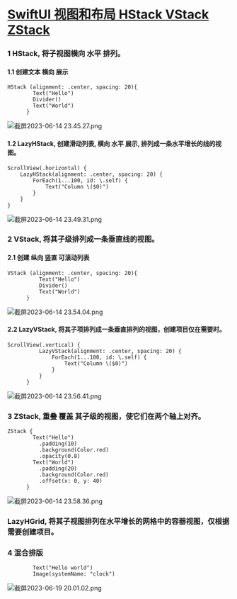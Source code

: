 # [SwiftUI 视图和布局 HStack VStack ZStack](https://github.com/yytmzys/blog/issues/99)

### 1 HStack, 将子视图横向 水平 排列。

#### 1.1 创建文本 横向 展示
```
HStack (alignment: .center, spacing: 20){
        Text("Hello")
        Divider()
        Text("World")
      }
```
![截屏2023-06-14 23.45.27.png](https://upload-images.jianshu.io/upload_images/6357009-37ceac79e2dff28c.png?imageMogr2/auto-orient/strip%7CimageView2/2/w/1240)

#### 1.2 LazyHStack, 创建滑动列表, 横向 水平 展示, 排列成一条水平增长的线的视图。
```
ScrollView(.horizontal) {
    LazyHStack(alignment: .center, spacing: 20) {
        ForEach(1...100, id: \.self) {
            Text("Column \($0)")
        }
    }
}
```
![截屏2023-06-14 23.49.31.png](https://upload-images.jianshu.io/upload_images/6357009-f35e13d4fd45e397.png?imageMogr2/auto-orient/strip%7CimageView2/2/w/1240)

### 2 VStack, 将其子级排列成一条垂直线的视图。
#### 2.1 创建 纵向 竖直 可滚动列表
```
VStack (alignment: .center, spacing: 20){
          Text("Hello")
          Divider()
          Text("World")
      }
```
![截屏2023-06-14 23.54.04.png](https://upload-images.jianshu.io/upload_images/6357009-0ffca2b3e0f09eae.png?imageMogr2/auto-orient/strip%7CimageView2/2/w/1240)

#### 2.2 LazyVStack, 将其子项排列成一条垂直排列的视图，创建项目仅在需要时。
```
ScrollView(.vertical) {
          LazyVStack(alignment: .center, spacing: 20) {
              ForEach(1...100, id: \.self) {
                  Text("Column \($0)")
              }
          }
      }
```
![截屏2023-06-14 23.56.41.png](https://upload-images.jianshu.io/upload_images/6357009-704ed4f272d6c61b.png?imageMogr2/auto-orient/strip%7CimageView2/2/w/1240)

### 3 ZStack, 重叠 覆盖 其子级的视图，使它们在两个轴上对齐。
```
ZStack {
        Text("Hello")
          .padding(10)
          .background(Color.red)
          .opacity(0.8)
        Text("World")
          .padding(20)
          .background(Color.red)
          .offset(x: 0, y: 40)
      }
```
![截屏2023-06-14 23.58.36.png](https://upload-images.jianshu.io/upload_images/6357009-bec03791ce4b68cb.png?imageMogr2/auto-orient/strip%7CimageView2/2/w/1240)

### LazyHGrid, 将其子视图排列在水平增长的网格中的容器视图，仅根据需要创建项目。


### 4 混合排版
```
        Text("Hello world")
        Image(systemName: "clock")      
```
![截屏2023-06-19 20.01.02.png](https://upload-images.jianshu.io/upload_images/6357009-06053477133a9a8e.png?imageMogr2/auto-orient/strip%7CimageView2/2/w/1240)
